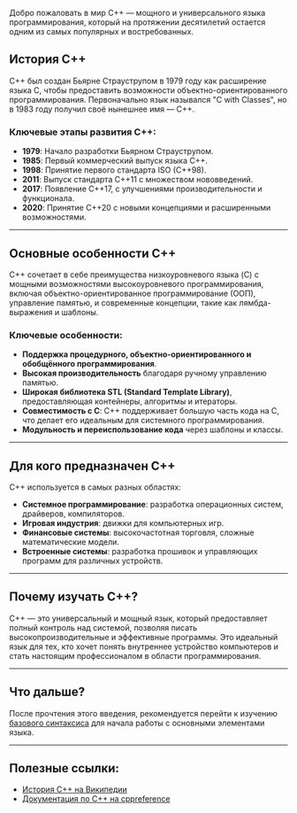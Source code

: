 Добро пожаловать в мир C++ — мощного и универсального языка программирования, который на протяжении десятилетий остается одним из самых популярных и востребованных.

## История C++
C++ был создан Бьярне Страуструпом в 1979 году как расширение языка C, чтобы предоставить возможности объектно-ориентированного программирования. Первоначально язык назывался "C with Classes", но в 1983 году получил своё нынешнее имя — C++.

### Ключевые этапы развития C++:
- **1979**: Начало разработки Бьярном Страуструпом.
- **1985**: Первый коммерческий выпуск языка C++.
- **1998**: Принятие первого стандарта ISO (C++98).
- **2011**: Выпуск стандарта C++11 с множеством нововведений.
- **2017**: Появление C++17, с улучшениями производительности и функционала.
- **2020**: Принятие C++20 с новыми концепциями и расширенными возможностями.

---

## Основные особенности C++

C++ сочетает в себе преимущества низкоуровневого языка (C) с мощными возможностями высокоуровневого программирования, включая объектно-ориентированное программирование (ООП), управление памятью, и современные концепции, такие как лямбда-выражения и шаблоны.

### Ключевые особенности:
- **Поддержка процедурного, объектно-ориентированного и обобщённого программирования**.
- **Высокая производительность** благодаря ручному управлению памятью.
- **Широкая библиотека STL (Standard Template Library)**, предоставляющая контейнеры, алгоритмы и итераторы.
- **Совместимость с C**: C++ поддерживает большую часть кода на C, что делает его идеальным для системного программирования.
- **Модульность и переиспользование кода** через шаблоны и классы.

---

## Для кого предназначен C++

C++ используется в самых разных областях:
- **Системное программирование**: разработка операционных систем, драйверов, компиляторов.
- **Игровая индустрия**: движки для компьютерных игр.
- **Финансовые системы**: высокочастотная торговля, сложные математические модели.
- **Встроенные системы**: разработка прошивок и управляющих программ для различных устройств.

---

## Почему изучать C++?

C++ — это универсальный и мощный язык, который предоставляет полный контроль над системой, позволяя писать высокопроизводительные и эффективные программы. Это идеальный язык для тех, кто хочет понять внутреннее устройство компьютеров и стать настоящим профессионалом в области программирования.

---

## Что дальше?

После прочтения этого введения, рекомендуется перейти к изучению [базового синтаксиса](Синтаксис.md) для начала работы с основными элементами языка.

---

## Полезные ссылки:
- [История C++ на Википедии](https://ru.wikipedia.org/wiki/C%2B%2B)
- [Документация по C++ на cppreference](https://en.cppreference.com/)

